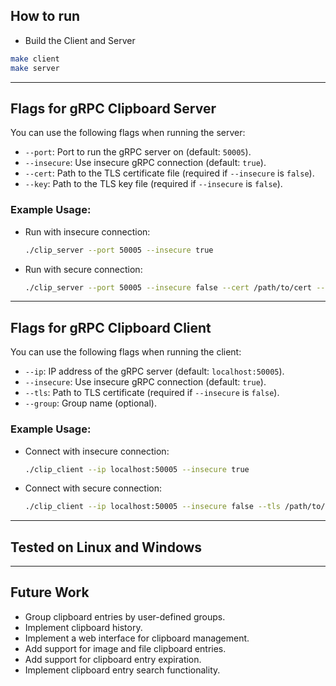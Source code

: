 ## How to run
- Build the Client and Server
```bash
make client
make server
```
---

## Flags for gRPC Clipboard Server

You can use the following flags when running the server:

- `--port`: Port to run the gRPC server on (default: `50005`).
- `--insecure`: Use insecure gRPC connection (default: `true`).
- `--cert`: Path to the TLS certificate file (required if `--insecure` is `false`).
- `--key`: Path to the TLS key file (required if `--insecure` is `false`).

### Example Usage:

- Run with insecure connection:
  ```bash
  ./clip_server --port 50005 --insecure true
  ```
- Run with secure connection:
  ```bash
  ./clip_server --port 50005 --insecure false --cert /path/to/cert --key /path/to/key
  ```

---

## Flags for gRPC Clipboard Client

You can use the following flags when running the client:

- `--ip`: IP address of the gRPC server (default: `localhost:50005`).
- `--insecure`: Use insecure gRPC connection (default: `true`).
- `--tls`: Path to TLS certificate (required if `--insecure` is `false`).
- `--group`: Group name (optional).

### Example Usage:

- Connect with insecure connection:
  ```bash
  ./clip_client --ip localhost:50005 --insecure true
  ```
- Connect with secure connection:
  ```bash
  ./clip_client --ip localhost:50005 --insecure false --tls /path/to/tls
  ```

---

## Tested on Linux and Windows

---

## Future Work
- Group clipboard entries by user-defined groups.
- Implement clipboard history.
- Implement a web interface for clipboard management.
- Add support for image and file clipboard entries.
- Add support for clipboard entry expiration.
- Implement clipboard entry search functionality.
